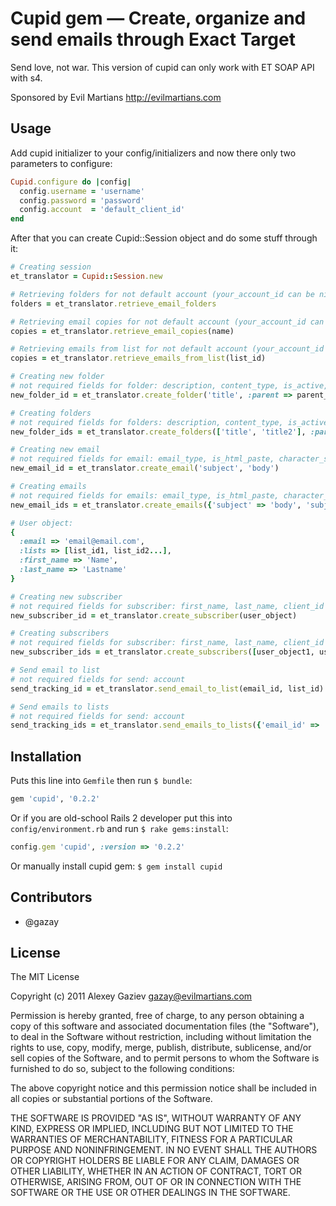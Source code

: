 # Cupid gem — Create, organize and send emails through Exact Target

Send love, not war. This version of cupid can only work with ET SOAP API with s4.

Sponsored by Evil Martians <http://evilmartians.com>

## Usage

Add cupid initializer to your config/initializers and now there only two parameters to configure:

``` ruby
Cupid.configure do |config|
  config.username = 'username'
  config.password = 'password'
  config.account  = 'default_client_id'
end
```

After that you can create Cupid::Session object and do some stuff through it:

``` ruby
# Creating session
et_translator = Cupid::Session.new

# Retrieving folders for not default account (your_account_id can be nil - default account on ET)
folders = et_translator.retrieve_email_folders

# Retrieving email copies for not default account (your_account_id can be nil - default account on ET)
copies = et_translator.retrieve_email_copies(name)

# Retrieving emails from list for not default account (your_account_id can be nil - default account on ET)
copies = et_translator.retrieve_emails_from_list(list_id)

# Creating new folder
# not required fields for folder: description, content_type, is_active, is_editable, allow_children
new_folder_id = et_translator.create_folder('title', :parent => parent_directory_id)

# Creating folders
# not required fields for folders: description, content_type, is_active, is_editable, allow_children
new_folder_ids = et_translator.create_folders(['title', 'title2'], :parent => parent_directory_id)

# Creating new email
# not required fields for email: email_type, is_html_paste, character_set, name, description, category_id
new_email_id = et_translator.create_email('subject', 'body')

# Creating emails
# not required fields for emails: email_type, is_html_paste, character_set, name, description, category_id
new_email_ids = et_translator.create_emails({'subject' => 'body', 'subject2' => 'body2'})

# User object:
{
  :email => 'email@email.com',
  :lists => [list_id1, list_id2...],
  :first_name => 'Name',
  :last_name => 'Lastname'
}

# Creating new subscriber
# not required fields for subscriber: first_name, last_name, client_id
new_subscriber_id = et_translator.create_subscriber(user_object)

# Creating subscribers
# not required fields for subscriber: first_name, last_name, client_id
new_subscriber_ids = et_translator.create_subscribers([user_object1, user_object2...])

# Send email to list
# not required fields for send: account
send_tracking_id = et_translator.send_email_to_list(email_id, list_id)

# Send emails to lists
# not required fields for send: account
send_tracking_ids = et_translator.send_emails_to_lists({'email_id' => 'list_id','email_id' => 'list_id'...})
```

## Installation

Puts this line into `Gemfile` then run `$ bundle`:

``` ruby
gem 'cupid', '0.2.2'
```

Or if you are old-school Rails 2 developer put this into `config/environment.rb` and run `$ rake gems:install`:

``` ruby
config.gem 'cupid', :version => '0.2.2'
```

Or manually install cupid gem: `$ gem install cupid`

## Contributors

* @gazay

## License

The MIT License

Copyright (c) 2011 Alexey Gaziev <gazay@evilmartians.com>

Permission is hereby granted, free of charge, to any person obtaining a copy of this software and associated documentation files (the "Software"), to deal in the Software without restriction, including without limitation the rights to use, copy, modify, merge, publish, distribute, sublicense, and/or sell copies of the Software, and to permit persons to whom the Software is furnished to do so, subject to the following conditions:

The above copyright notice and this permission notice shall be included in all copies or substantial portions of the Software.

THE SOFTWARE IS PROVIDED "AS IS", WITHOUT WARRANTY OF ANY KIND, EXPRESS OR IMPLIED, INCLUDING BUT NOT LIMITED TO THE WARRANTIES OF MERCHANTABILITY, FITNESS FOR A PARTICULAR PURPOSE AND NONINFRINGEMENT. IN NO EVENT SHALL THE AUTHORS OR COPYRIGHT HOLDERS BE LIABLE FOR ANY CLAIM, DAMAGES OR OTHER LIABILITY, WHETHER IN AN ACTION OF CONTRACT, TORT OR OTHERWISE, ARISING FROM, OUT OF OR IN CONNECTION WITH THE SOFTWARE OR THE USE OR OTHER DEALINGS IN THE SOFTWARE.
